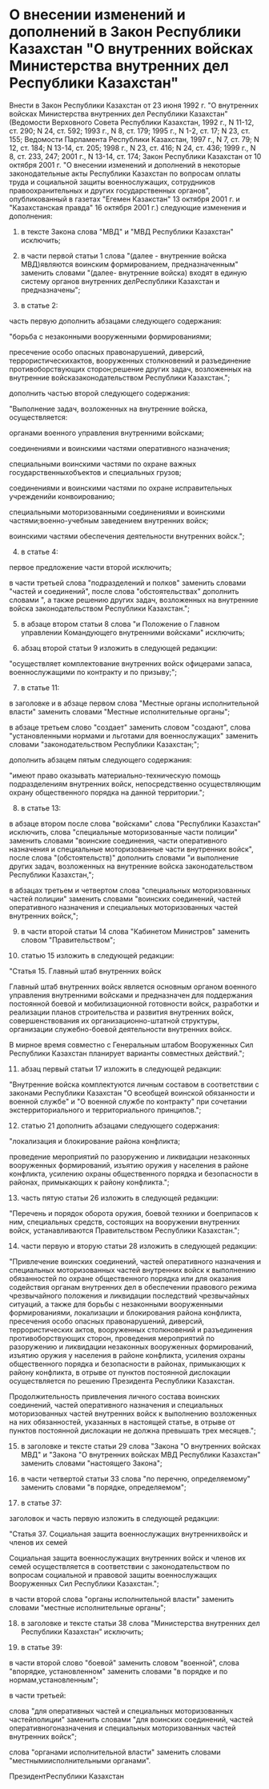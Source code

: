 # О внесении изменений и дополнений в Закон Республики Казахстан "О внутренних войсках Министерства внутренних дел Республики Казахстан"

Внести в Закон Республики Казахстан от 23 июня 1992 г. "О внутренних войсках Министерства внутренних дел Республики Казахстан" (Ведомости Верховного Совета Республики Казахстан, 1992 г., N 11-12, ст. 290; N 24, ст. 592; 1993 г., N 8, ст. 179; 1995 г., N 1-2, ст. 17; N 23, ст. 155; Ведомости Парламента Республики Казахстан, 1997 г., N 7, ст. 79; N 12, ст. 184; N 13-14, ст. 205; 1998 г., N 23, ст. 416; N 24, ст. 436; 1999 г., N 8, ст. 233, 247; 2001 г., N 13-14, ст. 174; Закон Республики Казахстан от 10 октября 2001 г. "О внесении изменений и дополнений в некоторые законодательные акты Республики Казахстан по вопросам оплаты труда и социальной защиты военнослужащих, сотрудников правоохранительных и других государственных органов", опубликованный в газетах "Егемен Казакстан" 13 октября 2001 г. и "Казахстанская правда" 16 октября 2001 г.) следующие изменения и дополнения:

1) в тексте Закона слова "МВД" и "МВД Республики Казахстан" исключить;

2) в части первой статьи 1 слова "(далее - внутренние войска МВД)являются воинским формированием, предназначенным" заменить словами "(далее- внутренние войска) входят в единую систему органов внутренних делРеспублики Казахстан и предназначены";

3) в статье 2:

часть первую дополнить абзацами следующего содержания:

"борьба с незаконными вооруженными формированиями;

пресечение особо опасных правонарушений, диверсий, террористическихактов, вооруженных столкновений и разъединение противоборствующих сторон;решение других задач, возложенных на внутренние войсказаконодательством Республики Казахстан.";

дополнить частью второй следующего содержания:

"Выполнение задач, возложенных на внутренние войска, осуществляется:

органами военного управления внутренними войсками;

соединениями и воинскими частями оперативного назначения;

специальными воинскими частями по охране важных государственныхобъектов и специальных грузов;

соединениями и воинскими частями по охране исправительных учрежденийи конвоированию;

специальными моторизованными соединениями и воинскими частями;военно-учебным заведением внутренних войск;

воинскими частями обеспечения деятельности внутренних войск.";

4) в статье 4:

первое предложение части второй исключить;

в части третьей слова "подразделений и полков" заменить словами "частей и соединений", после слова "обстоятельствах" дополнить словами ", а также решению других задач, возложенных на внутренние войска законодательством Республики Казахстан.";

5) в абзаце втором статьи 8 слова "и Положение о Главном управлении Командующего внутренними войсками" исключить;

6) абзац второй статьи 9 изложить в следующей редакции:

"осуществляет комплектование внутренних войск офицерами запаса, военнослужащими по контракту и по призыву;";

7) в статье 11:

в заголовке и в абзаце первом слова "Местные органы исполнительной власти" заменить словами "Местные исполнительные органы";

в абзаце третьем слово "создает" заменить словом "создают", слова "установленными нормами и льготами для военнослужащих" заменить словами "законодательством Республики Казахстан;";

дополнить абзацем пятым следующего содержания:

"имеют право оказывать материально-техническую помощь подразделениям внутренних войск, непосредственно осуществляющим охрану общественного порядка на данной территории.";

8) в статье 13:

в абзаце втором после слова "войсками" слова "Республики Казахстан" исключить, слова "специальные моторизованные части полиции" заменить словами "воинские соединения, части оперативного назначения и специальные моторизованные части внутренних войск", после слова "(обстоятельств)" дополнить словами "и выполнение других задач, возложенных на внутренние войска законодательством Республики Казахстан,";

в абзацах третьем и четвертом слова "специальных моторизованных частей полиции" заменить словами "воинских соединений, частей оперативного назначения и специальных моторизованных частей внутренних войск,";

9) в части второй статьи 14 слова "Кабинетом Министров" заменить словом "Правительством";

10) статью 15 изложить в следующей редакции:

"Статья 15. Главный штаб внутренних войск

Главный штаб внутренних войск является основным органом военного управления внутренними войсками и предназначен для поддержания постоянной боевой и мобилизационной готовности войск, разработки и реализации планов строительства и развития внутренних войск, совершенствования их организационно-штатной структуры, организации служебно-боевой деятельности внутренних войск.

В мирное время совместно с Генеральным штабом Вооруженных Сил Республики Казахстан планирует варианты совместных действий.";

11) абзац первый статьи 17 изложить в следующей редакции:

"Внутренние войска комплектуются личным составом в соответствии с законами Республики Казахстан "О всеобщей воинской обязанности и военной службе" и "О военной службе по контракту" при сочетании экстерриториального и территориального принципов.";

12) статью 21 дополнить абзацами следующего содержания:

"локализация и блокирование района конфликта;

проведение мероприятий по разоружению и ликвидации незаконных вооруженных формирований, изъятию оружия у населения в районе конфликта, усилению охраны общественного порядка и безопасности в районах, примыкающих к району конфликта.";

13) часть пятую статьи 26 изложить в следующей редакции:

"Перечень и порядок оборота оружия, боевой техники и боеприпасов к ним, специальных средств, состоящих на вооружении внутренних войск, устанавливаются Правительством Республики Казахстан.";

14) части первую и вторую статьи 28 изложить в следующей редакции:

"Привлечение воинских соединений, частей оперативного назначения и специальных моторизованных частей внутренних войск к выполнению обязанностей по охране общественного порядка или для оказания содействия органам внутренних дел в обеспечении правового режима чрезвычайного положения и ликвидации последствий чрезвычайных ситуаций, а также для борьбы с незаконными вооруженными формированиями, локализации и блокирования района конфликта, пресечения особо опасных правонарушений, диверсий, террористических актов, вооруженных столкновений и разъединения противоборствующих сторон, проведения мероприятий по разоружению и ликвидации незаконных вооруженных формирований, изъятию оружия у населения в районе конфликта, усиления охраны общественного порядка и безопасности в районах, примыкающих к району конфликта, в отрыве от пунктов постоянной дислокации осуществляется по решению Президента Республики Казахстан.

Продолжительность привлечения личного состава воинских соединений, частей оперативного назначения и специальных моторизованных частей внутренних войск к выполнению возложенных на них обязанностей, указанных в настоящей статье, в отрыве от пунктов постоянной дислокации не должна превышать трех месяцев.";

15) в заголовке и тексте статьи 29 слова "Закона "О внутренних войсках МВД" и "Закона "О внутренних войсках МВД Республики Казахстан" заменить словами "настоящего Закона";

16) в части четвертой статьи 33 слова "по перечню, определяемому" заменить словами "в порядке, определяемом";

17) в статье 37:

заголовок и часть первую изложить в следующей редакции:

"Статья 37. Социальная защита военнослужащих внутреннихвойск и членов их семей

Социальная защита военнослужащих внутренних войск и членов их семей осуществляется в соответствии с законодательством по вопросам социальной и правовой защиты военнослужащих Вооруженных Сил Республики Казахстан.";

в части второй слова "органы исполнительной власти" заменить словами "местные исполнительные органы";

18) в заголовке и тексте статьи 38 слова "Министерства внутренних дел Республики Казахстан" исключить;

19) в статье 39:

в части второй слово "боевой" заменить словом "военной", слова "впорядке, установленном" заменить словами "в порядке и по нормам,установленным";

в части третьей:

слова "для оперативных частей и специальных моторизованных частейполиции" заменить словами "для воинских соединений, частей оперативногоназначения и специальных моторизованных частей внутренних войск";

слова "органами исполнительной власти" заменить словами "местнымиисполнительными органами".

ПрезидентРеспублики Казахстан

